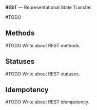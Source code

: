**REST** — Representational State Transfer.

#TODO 
## Methods

#TODO Write about REST methods.
## Statuses

#TODO Write about REST statuses.
## Idempotency

#TODO Write about REST idempotency.
